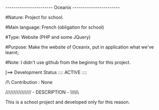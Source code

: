 ----------------------- Oceanix -----------------------

#Nature: Project for school.

#Main language: French (obligation for school) 

#Type: Website (PHP and some JQuery) 

#Purpose: Make the website of Oceanix, put in application what we've learnt; 

#Note: I didn't use github from the begining for this project. 


[==> Development Status :::: ACTIVE :::: 

/!\ Contribution : None 


//////////////// - DESCRIPTION - \\\\\\\\\\\\ 

This is a school project and developed only for this reason.
